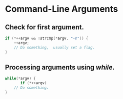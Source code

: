 # Command-Line Arguments


## Check for first argument.

```C
if (*++argv && !strcmp(*argv, "-n")) {
	++argv;
	// Do something,  usually set a flag.
}
```


## Processing  arguments using *while*.

```C
while(*argv) {
       if (*++argv)
	// Do something. 
}
```
